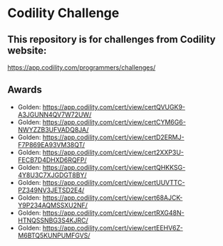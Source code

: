 # Codility Challenge
## This repository is for challenges from Codility website:
https://app.codility.com/programmers/challenges/

## Awards
- Golden: https://app.codility.com/cert/view/certQVUGK9-A3JGUNN4QV7W72UW/
- Golden: https://app.codility.com/cert/view/certCYM6G6-NWYZZB3UFVADQ8JA/
- Golden: https://app.codility.com/cert/view/certD2ERMJ-F7P869EA93VM38QT/
- Golden: https://app.codility.com/cert/view/cert2XXP3U-FECB7D4DHXD6RQFP/
- Golden: https://app.codility.com/cert/view/certQHKKSG-4Y8U3C7XJGDGT8BY/
- Golden: https://app.codility.com/cert/view/certUUVTTC-PZ349NV3JETSD2E4/
- Golden: https://app.codility.com/cert/view/cert68AJCK-Y9P234AQMSSXU2NF/
- Golden: https://app.codility.com/cert/view/certRXG48N-HTNQSSNBG3S4KJRC/
- Golden: https://app.codility.com/cert/view/certEEHV6Z-M6BTQ5KUNPUMFGVS/
